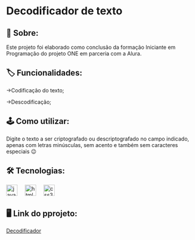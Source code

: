 <h1>Decodificador de texto</h1>
<h2> 📝 Sobre: </h2>
<p>Este projeto foi elaborado como conclusão da formação Iniciante em Programação do projeto ONE em parceria com a Alura. </p> 

## 🏷️ Funcionalidades: 
<p>→Codificação do texto;</p>
<p>→Descodificação;</p> 
<p></p>

## 🕹️ Como utilizar:
<p>Digite o texto a ser criptografado ou descriptografado no campo indicado, <br>apenas com letras minúsculas, sem acento e também sem caracteres especiais 😉</br> </p> 

## 🛠️ Tecnologias: 
<div align="left">
  <img src="https://cdn.jsdelivr.net/gh/devicons/devicon/icons/javascript/javascript-original.svg" height="30" alt="javascript logo"  />
  <img width="12" />
  <img src="https://cdn.jsdelivr.net/gh/devicons/devicon/icons/html5/html5-original.svg" height="30" alt="html5 logo"  />
  <img width="12" />
  <img src="https://cdn.jsdelivr.net/gh/devicons/devicon/icons/css3/css3-original.svg" height="30" alt="css3 logo"  />
  <img width="12" />
</div>

## 🖥️ Link do pprojeto: 
<p> <a href= 'https://decodifcador-de-texto.vercel.app'>Decodificador</a>
</p>
